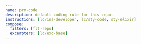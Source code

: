 ```yaml
---
name: prm-code
description: default coding rule for this repo.
instructions: [lc/ins-developer, lc/sty-code, sty-elixir]
compose:
  filters: [flt-repo]
  excerpters: [lc/exc-base]
---
```

